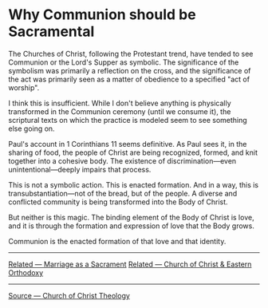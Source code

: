 # Why Communion should be Sacramental

The Churches of Christ, following the Protestant trend, have tended to see Communion or the Lord's Supper as symbolic. The significance of the symbolism was primarily a reflection on the cross, and the significance of the act was primarily seen as a matter of obedience to a specified "act of worship".

I think this is insufficient. While I don't believe anything is physically transformed in the Communion ceremony (until we consume it), the scriptural texts on which the practice is modeled seem to see something else going on.

Paul's account in 1 Corinthians 11 seems definitive. As Paul sees it, in the sharing of food, the people of Christ are being recognized, formed, and knit together into a cohesive body. The existence of discrimination—even unintentional—deeply impairs that process. 

This is not a symbolic action. This is enacted formation. And in a way, this is transubstantiation—not of the bread, but of the people. A diverse and conflicted community is being transformed into the Body of Christ.

But neither is this magic. The binding element of the Body of Christ is love, and it is through the formation and expression of love that the Body grows. 

Communion is the enacted formation of that love and that identity.

---

[Related — Marriage as a Sacrament](/o_gzgpBnSXadqHMiJFnp4g)
[Related — Church of Christ & Eastern Orthodoxy](https://hackmd.io/gdeE4EmkSNWFNQLqcg2SbQ)

---

[Source — Church of Christ Theology](https://www.facebook.com/groups/108962615857138/permalink/2670276839725690/)
